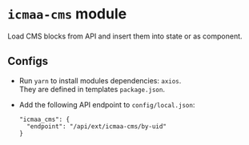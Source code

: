 # `icmaa-cms` module

Load CMS blocks from API and insert them into state or as component.

## Configs

* Run `yarn` to install modules dependencies: `axios`.  
  They are defined in templates `package.json`.

* Add the following API endpoint to `config/local.json`:
  ```
  "icmaa_cms": {
    "endpoint": "/api/ext/icmaa-cms/by-uid"
  }
  ```
